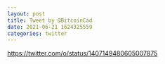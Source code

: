 ```yaml
--- 
layout: post 
title: Tweet by @BitcoinCad 
date: 2021-06-21 1624325559 
categories: twitter 
--- 
```

https://twitter.com/o/status/1407149480605007875